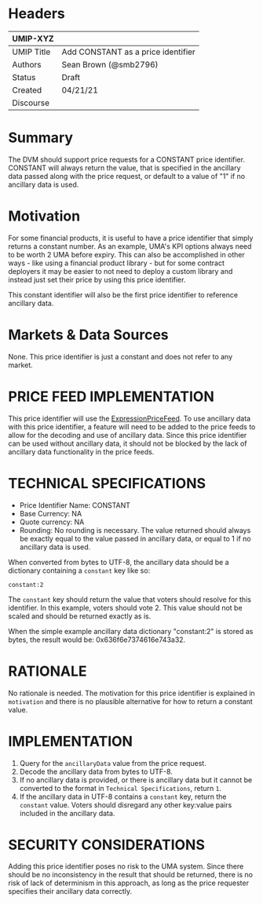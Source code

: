 # Headers

| UMIP-XYZ | |
|---------|-|
| UMIP Title | Add CONSTANT as a price identifier |
| Authors | Sean Brown (@smb2796) |
| Status | Draft |
| Created | 04/21/21 |
| Discourse | |

# Summary

The DVM should support price requests for a CONSTANT price identifier. CONSTANT will always return the value, that is specified in the ancillary data passed along with the price request, or default to a value of "1" if no ancillary data is used.

# Motivation

For some financial products, it is useful to have a price identifier that simply returns a constant number. As an example, UMA's KPI options always need to be worth 2 UMA before expiry. This can also be accomplished in other ways - like using a financial product library - but for some contract deployers it may be easier to not need to deploy a custom library and instead just set their price by using this price identifier.

This constant identifier will also be the first price identifier to reference ancillary data.

# Markets & Data Sources

None. This price identifier is just a constant and does not refer to any market.

# PRICE FEED IMPLEMENTATION

This price identifier will use the [ExpressionPriceFeed](https://github.com/UMAprotocol/protocol/blob/master/packages/financial-templates-lib/src/price-feed/ExpressionPriceFeed.js). To use ancillary data with this price identifier, a feature will need to be added to the price feeds to allow for the decoding and use of ancillary data. Since this price identifier can be used without ancillary data, it should not be blocked by the lack of ancillary data functionality in the price feeds.

# TECHNICAL SPECIFICATIONS

- Price Identifier Name: CONSTANT
- Base Currency: NA
- Quote currency: NA
- Rounding: No rounding is necessary. The value returned should always be exactly equal to the value passed in ancillary data, or equal to 1 if no ancillary data is used.


When converted from bytes to UTF-8, the ancillary data should be a dictionary containing a `constant` key like so:
```
constant:2
```

The `constant` key should return the value that voters should resolve for this identifier. In this example, voters should vote 2. This value should not be scaled and should be returned exactly as is.

When the simple example ancillary data dictionary "constant:2" is stored as bytes, the result would be: 0x636f6e7374616e743a32.

# RATIONALE
No rationale is needed. The motivation for this price identifier is explained in `motivation` and there is no plausible alternative for how to return a constant value.
	
# IMPLEMENTATION

1. Query for the `ancillaryData` value from the price request.
2. Decode the ancillary data from bytes to UTF-8.
3. If no ancillary data is provided, or there is ancillary data but it cannot be converted to the format in `Technical Specifications`, return `1`. 
4. If the ancillary data in UTF-8 contains a `constant` key, return the `constant` value. Voters should disregard any other key:value pairs included in the ancillary data.

# SECURITY CONSIDERATIONS

Adding this price identifier poses no risk to the UMA system. Since there should be no inconsistency in the result that should be returned, there is no risk of lack of determinism in this approach, as long as the price requester specifies their ancillary data correctly. 